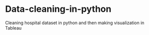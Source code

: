 # Data-cleaning-in-python
Cleaning hospital dataset in python and then making visualization in Tableau
